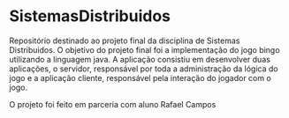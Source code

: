 # SistemasDistribuidos
Repositório destinado ao projeto final da disciplina de Sistemas Distribuidos.
O objetivo do projeto final foi a implementação do jogo bingo utilizando a linguagem java.
A aplicação consistiu em desenvolver duas aplicações, o servidor, responsável por toda a administração da lógica do jogo
e a aplicação cliente, responsável pela interação do jogador com o jogo.

O projeto foi feito em parceria com aluno Rafael Campos

